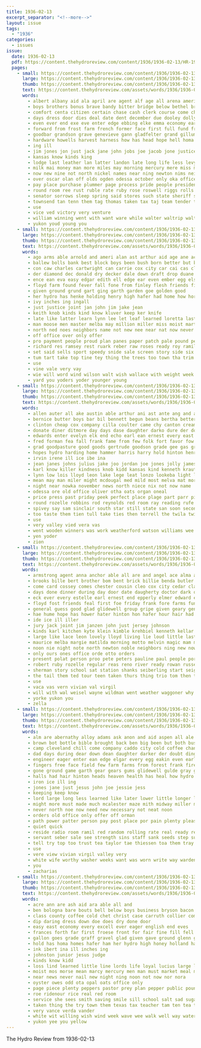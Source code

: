```yaml
---
title: 1936-02-13
excerpt_separator: "<!--more-->"
layout: issue
tags:
  - "1936"
categories:
  - issues
issue:
  date: 1936-02-13
  pdf: https://content.thehydroreview.com/content/1936/1936-02-13/HR-1936-02-13.pdf
  pages:
    - small: https://content.thehydroreview.com/content/1936/1936-02-13/small/HR-1936-02-13-01.jpg
      large: https://content.thehydroreview.com/content/1936/1936-02-13/large/HR-1936-02-13-01.jpg
      thumb: https://content.thehydroreview.com/content/1936/1936-02-13/thumbnails/HR-1936-02-13-01.jpg
      text: https://content.thehydroreview.com/assets/words/1936/1936-02-13/HR-1936-02-13-01.txt
      words:
        - albert albany aid ala april are agent alf age all arena america alfred able arkansas ago ann and abernathy ana
        - boys brothers bonus brave bandy bitter bridge below bethel brother brewer back ball box brass basket best betsy barney body blake books boucher betty backers birmingham bring bell barber business been barr bank brannon bow barts better boy born begin but both baptist
        - comfort centa citizen certain chase cash clerk course come church cant coffee clark celia collier college cleo court christmas catt christian class cotton cheek con carl check can case cold curtis call clinton came carruth county car carry company cheeks city change chief cecil cost chair ches charles clear couch cline colony
        - days dress door dies deal date dent december due dooley dolly dixon day death driver doubt darko dollar donald daughter davidson daughters down during
        - even ever end exe eve enter edge ebbing elke emma economy early east every elk ethel ear elder earl
        - forward from frost farm french former face first full fund friend fell ferguson friday friends fork fam firm fort frances far for frails feary fun fatal fast farms felt
        - goodbar grandson grave genevieve gann gladfelter grand gillum greer going general george grail glimpse gal governor game glidewell given good govern goes games gentry glory graves goods gone garvey
        - hardware howells harvest harness how has head hope hell homa hinton hatfield home high house hunter hurt had hydro hyatt half her hamilton human herndon hight hafer held hier hart him heart hard
        - ing ill
        - jim jones jon just jack jane john jobs joe jacob jone justice jimmy
        - kansas know kinds king
        - lodge last leather lan latter landon late long life less levy longer likely lead lam line lee lack lizzie lucky lunch little land living lloyd later louis lieu lay lose levi larger left
        - milk mai money man more miles may morning mercury mere miss must means monday mclean might many members matter meals mexico mason made mill maid milling madeline men masse minor marshall mills much mile maderia most march mon
        - now new nine not north nickel names near ning newton nims neighbors noon neeley night
        - over oscar olan off olds ogden odessa october only oka office old
        - pay place purchase plummer page process pride people president police peace public pitzer part present per persons pastor patient pro perry payment person
        - round room ree rust ruble rate ruby rose roswell riggs rolls roy river roads remark raymond rear renfro red ruth roll reece rest
        - senator sorrows sleep spring said stores such state sheriff states service stroke springs sumer spearman severe sister starts struck sat stanberry see streets six shepherd station spies sorrow standing send seven season school store still schools sales sunday smart she south single seems som sell sale southland slain saturday strange sum style start stockton sons son second song small show snow sumers smith scott stow
        - townsend tan tenn them tag thomas taken tax taj team tender then tex tommy take than trial thom the town texas tate ton tracy takes towns terrible taylor ten
        - use
        - vice ved victory very venture
        - william winning went with want ware while walter waltrip walts work wave weeks wood wool wells washita willis wonder was will wil wife welcome walk week world win worth wilson way west
        - yukon youd young you
    - small: https://content.thehydroreview.com/content/1936/1936-02-13/small/HR-1936-02-13-02.jpg
      large: https://content.thehydroreview.com/content/1936/1936-02-13/large/HR-1936-02-13-02.jpg
      thumb: https://content.thehydroreview.com/content/1936/1936-02-13/thumbnails/HR-1936-02-13-02.jpg
      text: https://content.thehydroreview.com/assets/words/1936/1936-02-13/HR-1936-02-13-02.txt
      words:
        - ago arms able arnold and ameri alan ast arthur aid age ane accord all are alfalfa area ain
        - ballew bolls bank best block boys been bush born better but brings below barnes bell boy bring buy business baby bennie back bury boucher bitter bath breed bill bon
        - con caw charles cartwright can carrie cox city car cai cas clinton cell chic call company came comfort creek coe chelf chick cart camps cry cotton
        - der diamond dec donald dry decker dale down draft drop duane dinner death dungan dose daughter din day
        - ence ean eva easy edgar edith ell edge ear even ember egg else ene early els end elgar elk elder edward ever
        - floyd farm found fever fall fone from finley flesh friends fisher fer fine friday for foot few fallen first
        - given ground grund gart ging garth garden goe golden good
        - her hydro has henke holding henry high hafer had home how hore harry hamilton hand hinton hoe
        - ivy inches ing ingall
        - just justice joint jan john jim jake jean
        - keith knob kinds kind know kluver keep ker knife
        - late like latter learn lynn lee let leaf learned loretta last light line low lay left later long list lass leonard
        - man moose men master melba may million miller miss moist marth mand myrtle more members monday mary marvin many most mules mire
        - north ned noes neighbors name not new nee near nat now never neighbor neals need nice nada
        - off office over only offer
        - pro payment people proud plan panes paper patch pale pound pel place palm pleasant poage parton phe page pitch pay pass per pack part
        - richard res ramsey rest ruark reber raw roses ready roy ramil read russell
        - set said sells sport speedy snide sale screen story side six sinden shoot special south shell second small she still slack sunday see sharp soon sweet smith sedan steel sons stone seiling such saw slice store standard steep son stitt scott saturday seas start steer short service snow stables solid
        - tum tart take top tine tey thing the trees too town tha trim tow them taken tell thomas
        - use
        - vine vale very vay
        - wie will word wind wilson walt wish wallace with weight week while well way why write welcome wall warm went wells western williams walter was wonder worth
        - yard you yoders yoder younger young
    - small: https://content.thehydroreview.com/content/1936/1936-02-13/small/HR-1936-02-13-03.jpg
      large: https://content.thehydroreview.com/content/1936/1936-02-13/large/HR-1936-02-13-03.jpg
      thumb: https://content.thehydroreview.com/content/1936/1936-02-13/thumbnails/HR-1936-02-13-03.jpg
      text: https://content.thehydroreview.com/assets/words/1936/1936-02-13/HR-1936-02-13-03.txt
      words:
        - allen auter all ake austin able arthur ani ast ante ang and albert alma ane ana age aaron are american ave alice
        - bernice butter boys bar bil bennett begun beans bertha better brothers business bas bis baby bot brown byrum bald brought ber bacco band back boschert been bate bottom born bring bryan ben bon bro bill bright ball but
        - clinton cheap cox company cilla coulter came chy canton cream cris carver college caddo cecil cake corn chase con clear can constant coy city charlie cover christian come crissman cao cue clarence county carl
        - donate diner ditmore day days dase daughter darko dure der does dewey derryberry dinner dowdy don
        - edwards enter evelyn elk end echo earl ean ernest every east ezra even eid esses
        - fred forman fea fall frank fame from few folk fort favor fow fields finley farley first fete friday flakes foreman fromm for farmer flansburg ferra ford fost free
        - grad goodpasture good goods gertrude goodson grade gee gas grand gear glad given
        - hopes hydro harding home hammer harris harry hold hinton henry held hada had hey has him hag hor her hau herndon heen harold hixon hampton harwick hae hopewell haggard
        - irvin irene ill ice ibe ina
        - jean janes johns julius jake joo jordan joe jones jolly james junior june jim jude
        - karl know killer kindness knob kidd kansas kind kenneth kraut
        - lynn low lois lloyd leon lake lege leat lonzo lookeba light lewis loud lower left lor lemons leighton lee linsey latter last leaf libra long lucian lone loise loren lemon
        - mean may man miler might mcdougal med mild most melva mat morris mellow miles masoner milton maric misa mode moat myrl milder marie mele min many march maude mise monday miller matter mire mac metz meg music mary morning miss modell much mound maine middle
        - night near nowka november news north niece nix not now name
        - odessa ore old office oliver otha oats organ oneal
        - price press past priday peek perfect place plage part parr picking people pinto pound pleasant pare perro post piet park paul per pugh pace pela pea
        - round rozelle robbins rod reynolds red room ray reading rufe rowland real robert roy ring robertson
        - spivey say sam sinclair south star still state san soon second swan she save simo siege seal soe sun school smith sermons sit saucer sons shaw slight sharry sylvester subject stay sick shang son saturday speaker scarth sac special sunday sory severo sunshine summ see
        - too taste them tien tull take ties then terrell the twila twilla try ten tobacco toran tan toy tame tova tourney ted tian tie taff texas tome tooman tucker tray
        - use
        - very valley vied vera vas
        - went wooden winners was work weatherford watson williams wee win wil weeks worley wedding while winter walter worth waters wearing west will wyatt wen wilcox week wildman weddle way with weather
        - yen yoder
        - zion
    - small: https://content.thehydroreview.com/content/1936/1936-02-13/small/HR-1936-02-13-04.jpg
      large: https://content.thehydroreview.com/content/1936/1936-02-13/large/HR-1936-02-13-04.jpg
      thumb: https://content.thehydroreview.com/content/1936/1936-02-13/thumbnails/HR-1936-02-13-04.jpg
      text: https://content.thehydroreview.com/assets/words/1936/1936-02-13/HR-1936-02-13-04.txt
      words:
        - armstrong agent anna anchor able all are and angel ace alma ask
        - brooks bille bert brother bom bent brick billie benda butler boschert binger bernice beer bayer better browne been bill brought blonde bear benger boy balfour bry belong but baby bride bank books bradley blue
        - come card cossey comes chester cousin cleo cox city cedar clarence care coker class cary camey colony clinton check clark carney company carman court can cope carnegie came county cream creek chick canyon carnal coffee council cal cake claude carry cotta cole
        - days done dinner during day door date daugherty doctor dark don does dalke
        - eck ever every estelle earl ernest end epperly elmer edward east erick
        - floyd fost friends feal first foe friday frank fore farms fun for ford fer folks from former farm fast flower forty fail frantz
        - general guess good glad glidewell group gripe given geary genevieve grover goodpasture gave giant getting graves grain griffin george games groves
        - hae hume hope has hower hater hinton hon hafer hour hair had hydro heart held hau hall harold harry hugh hold her hatfield hunt herndon hull home harding husband house howell hart hoy how
        - ide ice ill iller
        - jury jack joint jim janzen john just jersey johnson
        - kinds karl kitchen kyte klein kimble krehbiel kenneth kellar know
        - large like lace leon lovely lloyd living lie loud little last leader lawrence lee let lynn learn late lemon lucius leonard lam lack letter
        - maurice melba margie matilda morning motto melvin magic mam mound mansell murphy most might marie mise marriage mey mis made monday main miss monroe many marvin means marion match magee miller march matt man miles more meals members mexico
        - noon nie night note north newton noble neighbors ning new now nowka news not
        - only ours ones office orde otto orders
        - present polat person proo pete peters pauline paul people portales public pitzer past per payne pink president
        - robert ruby rozelle regular reas reno river ready rowan russell raven riddles room riggs rate roy radio rayer ren regula ray rook reg rue rich ruth rex rust ridge richardson
        - sherman story school sat station shanks seiberling start seigle she sites see skaggs sewing soon simmons shall sunday said south safe song stock sos say stillwell small saturday six state son shawnee salen service special store sale side street study seven schools slemp sick shower smart show sister second sparks short sun session salesman shows smith surry
        - the tail them ted tour teen taken thurs thing trio tom then tongue toby tray tor ten take takes tall tucker tell tange
        - use
        - vaca vas vern vivian val virgil
        - will with wal weisel wayne wildman went weather waggoner why was well white wells wil weatherford wilson windsor west wish want williams week word wife works weeks way wykert while work wonder waller
        - yorke yukon you
        - zella
    - small: https://content.thehydroreview.com/content/1936/1936-02-13/small/HR-1936-02-13-05.jpg
      large: https://content.thehydroreview.com/content/1936/1936-02-13/large/HR-1936-02-13-05.jpg
      thumb: https://content.thehydroreview.com/content/1936/1936-02-13/thumbnails/HR-1936-02-13-05.jpg
      text: https://content.thehydroreview.com/assets/words/1936/1936-02-13/HR-1936-02-13-05.txt
      words:
        - alm are abernathy alloy adams ask anon and aid aspen all ale ago
        - brown bot bottle bible brought back ben big been but both business best began bitter buy barren box bones
        - camp cleveland chill come company caddo city cold coffee change cheeks chet close chilli cash crail count comfort collie cane cant can call came
        - dad days during dear down dean daughter darker der doubt ding dust depot dio doctor day dog dark death
        - engineer eager enter ean edge elgar every egg eakin even early easy eye end else
        - fingers free face field few farm farms from forest frank fires fire former fails for faith first foot fancy friday frame foo fort fan
        - gone ground game garth gear gears gums glidewell gulde gray good grain
        - halls had hair hinton heads heaven health has heal how hydro hustler high hater hobble haag happy home him hand hands hard held her hone hike hell
        - iron ice ill ing
        - jones jane just jesus john joe jessie jess
        - keeping keep know
        - lord large long less learned like later lower little longer line lee living leonard lights lester lump lips look life left light
        - might more must made much mcalester maze mith midway miller mai man marks million most mackenzie moss master mules martin many may meal money mash morning
        - never north noe now need new necessary not neat noon
        - orders old office only offer off orman
        - path power patter person pay post place por pain plenty pleasant page pace pot plate people pitel promise pride pee past per pack pump
        - quiet quick
        - reside radio room ramil red random rolling rate real ready rest rawleigh route running range
        - servant seber sale see strength sins staff sank seeds step susie soe side saul save sal still small sober second state stift sunrise slow standard saving set supply singer subject such sylvester said soon saturday school stay simple seed sit steel saw sport she surprise suite short service span spring smith sow stock sary
        - tell try top too trust tea taylor tae thiessen toa them tray tiny times timber toward the thing thomas than then ting
        - use
        - vere view vivian virgil valley very
        - white wife worthy washer weeks want was worn write way warden wild week wind worm work wolf weatherford will wat water with well wander weekly
        - you
        - zacharias
    - small: https://content.thehydroreview.com/content/1936/1936-02-13/small/HR-1936-02-13-06.jpg
      large: https://content.thehydroreview.com/content/1936/1936-02-13/large/HR-1936-02-13-06.jpg
      thumb: https://content.thehydroreview.com/content/1936/1936-02-13/thumbnails/HR-1936-02-13-06.jpg
      text: https://content.thehydroreview.com/assets/words/1936/1936-02-13/HR-1936-02-13-06.txt
      words:
        - acre ann are ash aid ara able all and
        - ben bologna bare bouts bell below boys business bryson bacon beans betsy black betty buy best bore big back box begin ball bible book boy but been berg better block basket bulk balen
        - class county coffee cold chet christ case carruth collier company chick church clear cash common chase cream clinton con cays crate city come can caddo close cease cost crail call classen cry christian chance corn candle chose
        - dip daring dress down doe does dry done door
        - easy east economy every excell ever eager english end eves
        - frances forth far first froese front for fair fine fill fell friendly friday fresh felt forget flyer farm fie from found frank fall
        - gallon goes grade graff gravel glad given gave ground glenn gordon game good
        - hold has homa homes hafer ham her hydro high honey holland hatfield him henry home hammons had
        - ink ibert ina ill inches ing
        - johnston junior jesus judge
        - kinds know kidd
        - loss lind learned little line lords life loyal lucius large lose lies last lindsay lydia
        - moist mos morse mean marcy mercury men man must market meal mins members morn mount martin miss much morning mark mil more many
        - near news never nail new night ning noon not now nor nora
        - oyster owes odd ota opal oats office only
        - page piece plenty peppers pastor prey plan pepper public pound president per peaches pork points pro poss pete par pounds part prayer
        - roe ridenour rice real red room
        - service she sees smith saving smile sill school salt sad sugar sach size supper subject sells saucer student small straight see style save store stocks stockton ser sae senior sie sunday such sales second setting soap staff sunny saturday sell sermon standard say shell snow silver
        - taken thing the try town them texas tax teacher tam ten tea treat than talk tutor theron top test
        - very vance verda vander
        - white wit willing wish wind week wave wee walk well way water with worth will warm why was work wise wil
        - yukon yee you yellow
---
```


The Hydro Review from 1936-02-13

<!--more-->

